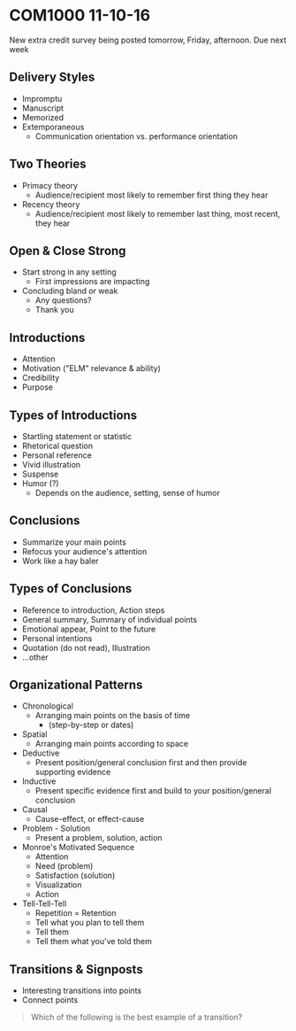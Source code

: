 COM1000 11-10-16
===============================================================

New extra credit survey being posted tomorrow, Friday, afternoon. Due next week

## Delivery Styles
- Impromptu
- Manuscript
- Memorized
- Extemporaneous
    - Communication orientation vs. performance orientation

## Two Theories
- Primacy theory
    - Audience/recipient most likely to remember first thing they hear
- Recency theory
    - Audience/recipient most likely to remember last thing, most recent, they hear

## Open & Close Strong
- Start strong in any setting
    - First impressions are impacting
- Concluding bland or weak
    - Any questions?
    - Thank you

## Introductions
- Attention
- Motivation ("ELM" relevance & ability)
- Credibility
- Purpose

## Types of Introductions
- Startling statement or statistic
- Rhetorical question
- Personal reference
- Vivid illustration
- Suspense
- Humor (?)
    - Depends on the audience, setting, sense of humor

## Conclusions
- Summarize your main points
- Refocus your audience's attention
- Work like a hay baler

## Types of Conclusions
- Reference to introduction, Action steps
- General summary, Summary of individual points
- Emotional appear, Point to the future
- Personal intentions
- Quotation (do not read), Illustration
- ...other

## Organizational Patterns
- Chronological
    - Arranging main points on the basis of time
        - (step-by-step or dates)
- Spatial
    - Arranging main points according to space
- Deductive
    - Present position/general conclusion first and then provide supporting evidence
- Inductive
    - Present specific evidence first and build to your position/general conclusion
- Causal
    - Cause-effect, or effect-cause
- Problem - Solution
    - Present a problem, solution, action
- Monroe's Motivated Sequence
     - Attention
     - Need (problem)
     - Satisfaction (solution)
     - Visualization
     - Action
- Tell-Tell-Tell
     - Repetition = Retention
     - Tell what you plan to tell them
     - Tell them
     - Tell them what you've told them

## Transitions & Signposts
- Interesting transitions into points
- Connect points
> Which of the following is the best example of a transition?
